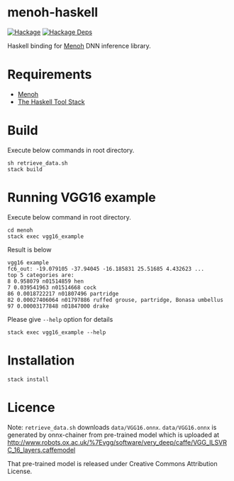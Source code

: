 # menoh-haskell

[![Hackage](https://img.shields.io/hackage/v/menoh.svg)](https://hackage.haskell.org/package/menoh)
[![Hackage Deps](https://img.shields.io/hackage-deps/v/menoh.svg)](https://packdeps.haskellers.com/feed?needle=menoh)

Haskell binding for [Menoh](https://github.com/pfnet-research/menoh/) DNN inference library.

# Requirements

- [Menoh](https://github.com/pfnet-research/menoh/)
- [The Haskell Tool Stack](https://www.haskellstack.org/)

# Build

Execute below commands in root directory.

```
sh retrieve_data.sh
stack build
```

# Running VGG16 example

Execute below command in root directory.

```
cd menoh
stack exec vgg16_example
```

Result is below

```
vgg16 example
fc6_out: -19.079105 -37.94045 -16.185831 25.51685 4.432623 ...
top 5 categories are:
8 0.958079 n01514859 hen
7 0.039541963 n01514668 cock
86 0.0018722217 n01807496 partridge
82 0.00027406064 n01797886 ruffed grouse, partridge, Bonasa umbellus
97 0.00003177848 n01847000 drake
```

Please give `--help` option for details

```
stack exec vgg16_example --help
```

# Installation

```
stack install
```

# Licence

Note: `retrieve_data.sh` downloads `data/VGG16.onnx`. `data/VGG16.onnx` is generated by onnx-chainer from pre-trained model which is uploaded
at http://www.robots.ox.ac.uk/%7Evgg/software/very_deep/caffe/VGG_ILSVRC_16_layers.caffemodel

That pre-trained model is released under Creative Commons Attribution License.
